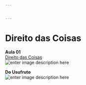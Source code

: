 ```yaml
---


---
```

<h1 id="direito-das-coisas">Direito das Coisas</h1>
<p><strong>Aula 01</strong><br>
<a href="https://1drv.ms/p/s!AjO4oAHV5BZuhJMx4An4dj7nG7RECA?e=7txmvM">Direito das Coisas</a><br>
<img src="https://i.pinimg.com/originals/c3/c8/c8/c3c8c818179dbf050f6b67363daa7dcf.jpg" alt="enter image description here"></p>
<p><strong>Do Usufruto</strong><br>
<img src="https://direitoturmab.files.wordpress.com/2013/05/usufruto.png" alt="enter image description here"></p>

<!--stackedit_data:
eyJoaXN0b3J5IjpbLTQzNDI3OTY4OF19
-->